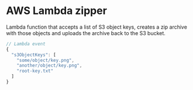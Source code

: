 # AWS Lambda zipper
Lambda function that accepts a list of S3 object keys, creates a zip archive with those objects and uploads the archive back to the S3 bucket.
```javascript
// Lambda event
{
  "s3ObjectKeys": [
    "some/object/key.png",
    "another/object/key.png",
    "root-key.txt"
  ]
}
```
